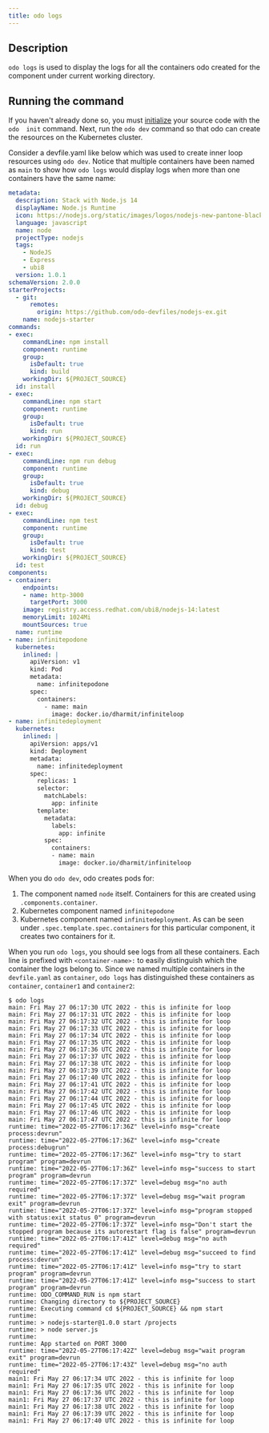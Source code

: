 ```yaml
---
title: odo logs
---
```


## Description

`odo logs` is used to display the logs for all the containers odo created for the component under current working 
directory.

## Running the command 

If you haven't already done so, you must [initialize](../command-reference/init) your source code with the `odo 
init` command. Next, run the `odo dev` command so that odo can create the resources on the Kubernetes cluster.

Consider a devfile.yaml like below which was used to create inner loop resources using `odo dev`. Notice that 
multiple containers have been named as `main` to show how `odo logs` would display logs when more than one 
containers have the same name:
```yaml
metadata:
  description: Stack with Node.js 14
  displayName: Node.js Runtime
  icon: https://nodejs.org/static/images/logos/nodejs-new-pantone-black.svg
  language: javascript
  name: node
  projectType: nodejs
  tags:
    - NodeJS
    - Express
    - ubi8
  version: 1.0.1
schemaVersion: 2.0.0
starterProjects:
  - git:
      remotes:
        origin: https://github.com/odo-devfiles/nodejs-ex.git
    name: nodejs-starter
commands:
- exec:
    commandLine: npm install
    component: runtime
    group:
      isDefault: true
      kind: build
    workingDir: ${PROJECT_SOURCE}
  id: install
- exec:
    commandLine: npm start
    component: runtime
    group:
      isDefault: true
      kind: run
    workingDir: ${PROJECT_SOURCE}
  id: run
- exec:
    commandLine: npm run debug
    component: runtime
    group:
      isDefault: true
      kind: debug
    workingDir: ${PROJECT_SOURCE}
  id: debug
- exec:
    commandLine: npm test
    component: runtime
    group:
      isDefault: true
      kind: test
    workingDir: ${PROJECT_SOURCE}
  id: test
components:
- container:
    endpoints:
    - name: http-3000
      targetPort: 3000
    image: registry.access.redhat.com/ubi8/nodejs-14:latest
    memoryLimit: 1024Mi
    mountSources: true
  name: runtime
- name: infinitepodone
  kubernetes:  
    inlined: |
      apiVersion: v1
      kind: Pod
      metadata:
        name: infinitepodone
      spec:
        containers:
          - name: main
            image: docker.io/dharmit/infiniteloop
- name: infinitedeployment
  kubernetes:
    inlined: |
      apiVersion: apps/v1
      kind: Deployment
      metadata:
        name: infinitedeployment
      spec:
        replicas: 1
        selector:
          matchLabels:
            app: infinite
        template:
          metadata:
            labels:
              app: infinite
          spec:
            containers:
            - name: main
              image: docker.io/dharmit/infiniteloop
 ```
When you do `odo dev`, odo creates pods for:
1. The component named `node` itself. Containers for this are created using `.components.container`.
2. Kubernetes component named `infinitepodone`
3. Kubernetes component named `infinitedeployment`. As can be seen under `.spec.template.spec.containers` for this 
   particular component, it creates two containers for it.

When you run `odo logs`, you should see logs from all these containers. Each line is prefixed with 
`<container-name>:` to easily distinguish which the container the logs belong to. Since we named multiple 
containers in the `devfile.yaml` as `container`, `odo logs` has distinguished these containers as `container`, 
`container1` and `container2`:

```shell
$ odo logs
main: Fri May 27 06:17:30 UTC 2022 - this is infinite for loop
main: Fri May 27 06:17:31 UTC 2022 - this is infinite for loop
main: Fri May 27 06:17:32 UTC 2022 - this is infinite for loop
main: Fri May 27 06:17:33 UTC 2022 - this is infinite for loop
main: Fri May 27 06:17:34 UTC 2022 - this is infinite for loop
main: Fri May 27 06:17:35 UTC 2022 - this is infinite for loop
main: Fri May 27 06:17:36 UTC 2022 - this is infinite for loop
main: Fri May 27 06:17:37 UTC 2022 - this is infinite for loop
main: Fri May 27 06:17:38 UTC 2022 - this is infinite for loop
main: Fri May 27 06:17:39 UTC 2022 - this is infinite for loop
main: Fri May 27 06:17:40 UTC 2022 - this is infinite for loop
main: Fri May 27 06:17:41 UTC 2022 - this is infinite for loop
main: Fri May 27 06:17:42 UTC 2022 - this is infinite for loop
main: Fri May 27 06:17:44 UTC 2022 - this is infinite for loop
main: Fri May 27 06:17:45 UTC 2022 - this is infinite for loop
main: Fri May 27 06:17:46 UTC 2022 - this is infinite for loop
main: Fri May 27 06:17:47 UTC 2022 - this is infinite for loop
runtime: time="2022-05-27T06:17:36Z" level=info msg="create process:devrun" 
runtime: time="2022-05-27T06:17:36Z" level=info msg="create process:debugrun" 
runtime: time="2022-05-27T06:17:36Z" level=info msg="try to start program" program=devrun 
runtime: time="2022-05-27T06:17:36Z" level=info msg="success to start program" program=devrun 
runtime: time="2022-05-27T06:17:37Z" level=debug msg="no auth required" 
runtime: time="2022-05-27T06:17:37Z" level=debug msg="wait program exit" program=devrun 
runtime: time="2022-05-27T06:17:37Z" level=info msg="program stopped with status:exit status 0" program=devrun 
runtime: time="2022-05-27T06:17:37Z" level=info msg="Don't start the stopped program because its autorestart flag is false" program=devrun 
runtime: time="2022-05-27T06:17:41Z" level=debug msg="no auth required" 
runtime: time="2022-05-27T06:17:41Z" level=debug msg="succeed to find process:devrun" 
runtime: time="2022-05-27T06:17:41Z" level=info msg="try to start program" program=devrun 
runtime: time="2022-05-27T06:17:41Z" level=info msg="success to start program" program=devrun 
runtime: ODO_COMMAND_RUN is npm start
runtime: Changing directory to ${PROJECT_SOURCE}
runtime: Executing command cd ${PROJECT_SOURCE} && npm start
runtime: 
runtime: > nodejs-starter@1.0.0 start /projects
runtime: > node server.js
runtime: 
runtime: App started on PORT 3000
runtime: time="2022-05-27T06:17:42Z" level=debug msg="wait program exit" program=devrun 
runtime: time="2022-05-27T06:17:43Z" level=debug msg="no auth required" 
main1: Fri May 27 06:17:34 UTC 2022 - this is infinite for loop
main1: Fri May 27 06:17:35 UTC 2022 - this is infinite for loop
main1: Fri May 27 06:17:36 UTC 2022 - this is infinite for loop
main1: Fri May 27 06:17:37 UTC 2022 - this is infinite for loop
main1: Fri May 27 06:17:38 UTC 2022 - this is infinite for loop
main1: Fri May 27 06:17:39 UTC 2022 - this is infinite for loop
main1: Fri May 27 06:17:40 UTC 2022 - this is infinite for loop
```